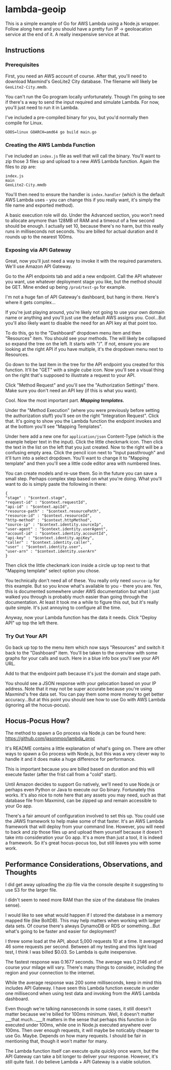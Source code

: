 # lambda-geoip

This is a simple example of Go for AWS Lambda using a Node.js wrapper. Follow along here and you should have 
a pretty fun IP -> geoloacation service at the end of it. A really inexpensive service at that.

## Instructions

### Prerequisites
First, you need an AWS account of course. After that, you'll need to download Maxmind's GeoLite2 City database. 
The filename will likely be ```GeoLite2-City.mmdb```.

You can't run the Go program locally unfortunately. Though I'm going to see if there's a way to send the input 
required and simulate Lambda. For now, you'll just need to run it in Lambda.

I've included a pre-compiled binary for you, but you'd normally then compile for Linux.

```
GOOS=linux GOARCH=amd64 go build main.go
```

### Creating the AWS Lambda Function
I've included an ```index.js``` file as well that will call the binary. You'll want to zip those 3 files up 
and upload to a new AWS Lambda function. Again the files to zip are:

```
index.js    
main    
GeoLite2-City.mmdb
```

You'll then need to ensure the handler is ```index.handler``` (which is the default AWS Lambda uses - you can 
change this if you really want, it's simply the file name and exported method). 

A basic execution role will do. Under the Advanced section, you won't need to allocate anymore than 128MB of RAM 
and a timeout of a few second should be enough. I actually set 10, because there's no harm, but this really runs 
in milliseconds not seconds. You are billed for actual duration and it rounds up to the nearest 100ms.

### Exposing via API Gateway 
Great, now you'll just need a way to invoke it with the required parameters. We'll use Amazon API Gateway.

Go to the API endpoints tab and add a new endpoint. Call the API whatever you want, use whatever deployment 
stage you like, but the method should be GET. Mine ended up being ```/prod/test-go``` for example.

I'm not a huge fan of API Gateway's dashboard, but hang in there. Here's where it gets complex...

If you're just playing around, you're likely not going to use your own domain name or anything and you'll
just use the default AWS assigns you. Cool...But you'll also likely want to disable the need for an API key 
at that point too.

To do this, go to the "Dashboard" dropdown menu item and then "Resources" item. You should see your methods. 
The will likely be collapsed so expand the tree on the left. It starts with "/". If not, ensure you are looking at 
the right API if you have multiple, it's the dropdown menu next to Resources.

Go down to the last item in the tree for the API endpoint you created for this function. It'll be "GET" with a single
cube icon. Now you'll see a visual thing on the right that's supposed to illustrate a request to your API.

Click "Method Request" and you'll see the "Authorization Settings" there. Make sure you don't need an API key (if this
is what you want).

Cool. Now the most important part. ***Mapping templates.***

Under the "Method Execution" (where you were previously before setting the authorization stuff) you'll see on the right 
"Integration Request". Click that. It's going to show you the Lambda function the endpoint invokes and at the bottom 
you'll see "Mapping Templates".

Under here add a new one for ```application/json``` Content-Type (which is the example helper text in the input).
Click the little checkmark icon. Then click the text in the list on the left that you just created. Now to the right 
will be a confusing empty area. Click the pencil icon next to "Input passthrough" and it'll turn into a select dropdown. 
You'll want to change it to "Mapping template" and then you'll see a little code editor area with numbered lines.

You can create models and re-use them. So in the future you can save a small step. Perhaps complex step based on what
you're doing. What you'll want to do is simply paste the following in there:

```
{
"stage" : "$context.stage",
"request-id" : "$context.requestId",
"api-id" : "$context.apiId",
"resource-path" : "$context.resourcePath",
"resource-id" : "$context.resourceId",
"http-method" : "$context.httpMethod",
"source-ip" : "$context.identity.sourceIp",
"user-agent" : "$context.identity.userAgent",
"account-id" : "$context.identity.accountId",
"api-key" : "$context.identity.apiKey",
"caller" : "$context.identity.caller",
"user" : "$context.identity.user",
"user-arn" : "$context.identity.userArn"
}
```

Then click the little checkmark icon inside a circle up top next to that "Mapping template" select option you chose.

You technically don't need all of these. You really only need ```source-ip``` for this example. But so you know what's 
available to you - there you are. Yes, this is documented somewhere under AWS documentation but what I just walked you 
through is probably much easier than going through the documentation. At least it took me a while to figure this out, 
but it's really quite simple. It's just annoying to configure all the time.

Anyway, now your Lambda function has the data it needs. Click "Deploy API" up top the left there.

### Try Out Your API
Go back up top to the menu item which now says "Resources" and switch it back to the "Dashboard" item. You'll be taken
to the overview with some graphs for your calls and such. Here in a blue info box you'll see your API URL.

Add to that the endpoint path because it's just the domain and stage path. 

You should see a JSON response with your gelocation based on your IP address. Note that it may not be super accurate
because you're using Maxmind's free data set. You can pay them some more money to get better accuracy...But at this 
point you should see how to use Go with AWS Lambda (ignoring all the hocus-pocus).

## Hocus-Pocus How?
The method to spawn a Go process via Node.js can be found here: 
https://github.com/jasonmoo/lambda_proc

It's README contains a little explanation of what's going on. There are other ways to spawn a Go process with Node.js,
but this was a very clever way to handle it and it does make a huge difference for performance.

This is important because you are billed based on duration and this will execute faster (after the frist call from a 
"cold" start).

Until Amazon decides to support Go natively, we'll need to use Node.js or perhaps even Python or Java to execute our
Go binary. Fortunately this works. It's also nice to note here that any assets you may need, such as that database file
from Maxmind, can be zipped up and remain accessible to your Go app.

There's a fair amount of configuration involved to set this up. You could use the JAWS framework to help make some of 
that faster. It's an AWS Lambda framework that will deploy from your command line. However, you will need to back and
zip those files up and upload them yourself because it doesn't take into consideration your Go app. It's a more than 
just a tool, it is indeed a framework. So it's great hocus-pocus too, but still leaves you with some work.

## Performance Considerations, Observations, and Thoughts
I did get away uploading the zip file via the console despite it suggesting to use S3 for the larger file. 

I didn't seem to need more RAM than the size of the database file (makes sense). 

I would like to see what would happen if I stored the database in a memory mapped file (like BoltDB). This may 
help matters when working with larger data sets. Of course there's always DynamoDB or RDS or something...But what's
going to be faster and easier for deployment?

I threw some load at the API, about 5,000 requests 10 at a time. It averaged 46 some requests per second. Between 
all my testing and this light load test, I think I was billed $0.03. So Lambda is quite inexpensive.

The fastest response was 0.1677 seconds. The average was 0.2146 and of course your milage will vary. There's many
things to consider, including the region and your connection to the internet.

While the average response was 200 some milliseconds, keep in mind this includes API Gateway. I have seen this 
Lambda function execute in under one millisecond when using test data and invoking from the AWS Lambda dashboard.

Even though we're talking nanoseconds in some cases, it still doesn't matter because we're billed for 100ms minimum.
Well, it doesn't matter ___that much...___It matters in the sense that perhaps this function in Go executed under 100ms, 
while one in Node.js executed anywhere over 100ms. Then over enough requests, it will maybe be noticably cheaper to use Go. 
Maybe. Depends on how many requests. I should be fair in mentioning that, though it won't matter for many.

The Lambda function itself can execute quite quickly once warm, but the API Gateway can take a bit longer to 
deliver your response. However, it's still quite fast. I do believe Lambda + API Gateway is a viable solution.